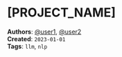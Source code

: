 # [PROJECT_NAME]

**Authors**: [@user1](https://github.com/user1), [@user2](https://github.com/user2)  
**Created**: `2023-01-01`  
**Tags**: `llm`, `nlp`